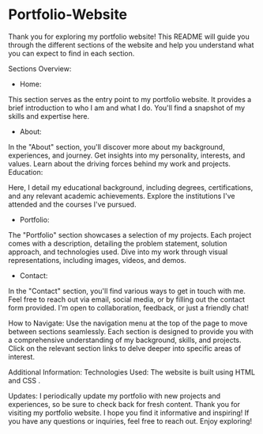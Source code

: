 # Portfolio-Website
Thank you for exploring my portfolio website! This README will guide you through the different sections of the website and help you understand what you can expect to find in each section.

Sections Overview:

- Home:

This section serves as the entry point to my portfolio website.
It provides a brief introduction to who I am and what I do.
You'll find a snapshot of my skills and expertise here.

- About:

In the "About" section, you'll discover more about my background, experiences, and journey.
Get insights into my personality, interests, and values.
Learn about the driving forces behind my work and projects.
Education:

Here, I detail my educational background, including degrees, certifications, and any relevant academic achievements.
Explore the institutions I've attended and the courses I've pursued.

- Portfolio:

The "Portfolio" section showcases a selection of my projects.
Each project comes with a description, detailing the problem statement, solution approach, and technologies used.
Dive into my work through visual representations, including images, videos, and demos.

- Contact:

In the "Contact" section, you'll find various ways to get in touch with me.
Feel free to reach out via email, social media, or by filling out the contact form provided.
I'm open to collaboration, feedback, or just a friendly chat!

How to Navigate:
Use the navigation menu at the top of the page to move between sections seamlessly.
Each section is designed to provide you with a comprehensive understanding of my background, skills, and projects.
Click on the relevant section links to delve deeper into specific areas of interest.

Additional Information:
Technologies Used: The website is built using HTML and CSS .

Updates: I periodically update my portfolio with new projects and experiences, so be sure to check back for fresh content.
Thank you for visiting my portfolio website. I hope you find it informative and inspiring! If you have any questions or inquiries, feel free to reach out. Enjoy exploring!

